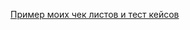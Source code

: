 [Пример моих чек листов и тест кейсов](https://docs.google.com/spreadsheets/d/16h_iZCK8tKhn3iv8_5VDBwnSkQ50W_DRFajIQh2FYVE/edit?usp=sharing)
